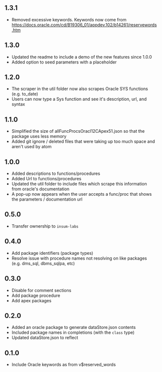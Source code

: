 ## 1.3.1
 * Removed excessive keywords. Keywords now come from https://docs.oracle.com/cd/B19306_01/appdev.102/b14261/reservewords.htm

## 1.3.0

* Updated the readme to include a demo of the new features since 1.0.0
* Added option to seed parameters with a placeholder

## 1.2.0

* The scraper in the util folder now also scrapes Oracle SYS functions (e.g. to_date)
* Users can now type a Sys function and see it's description, url, and syntax

## 1.1.0

* Simplified the size of allFuncProcsOracl12CApex51.json so that the package uses less memory
* Added git ignore / deleted files that were taking up too much space and aren't used by atom

## 1.0.0

* Added descriptions to functions/procedures
* Added Url to functions/procedures
* Updated the util folder to include files which scrape this information from oracle's documentation
* A pop-up now appears when the user accepts a func/proc that shows the parameters / documentation url

## 0.5.0

* Transfer ownership to `insum-labs`

## 0.4.0

* Add package identifiers (package types)
* Resolve issue with procedure names not resolving on like packages (e.g. dms_sql, dbms_sqlpa, etc)

## 0.3.0

* Disable for comment sections
* Add package procedure
* Add apex packages

## 0.2.0

* Added an oracle package to generate dataStore.json contents
* Included package names in completions (with the `class` type)
* Updated dataStore.json to reflect

## 0.1.0

* Include Oracle keywords as from v$reserved_words
